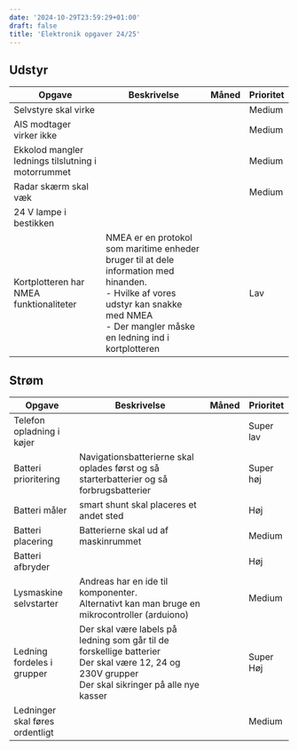 ```yaml
---
date: '2024-10-29T23:59:29+01:00'
draft: false
title: 'Elektronik opgaver 24/25'
---
```

## Udstyr

| Opgave                                             | Beskrivelse                                                                                                                                                                                  | Måned | Prioritet |
| -------------------------------------------------- | -------------------------------------------------------------------------------------------------------------------------------------------------------------------------------------------- | ----- | --------- |
| Selvstyre skal virke                               |                                                                                                                                                                                              |       | Medium    |
| AIS modtager virker ikke                           |                                                                                                                                                                                              |       | Medium    |
| Ekkolod mangler lednings tilslutning i motorrummet |                                                                                                                                                                                              |       | Medium    |
| Radar skærm skal væk                               |                                                                                                                                                                                              |       | Medium    |
| 24 V lampe i bestikken                             |                                                                                                                                                                                              |       |           |
| Kortplotteren har NMEA funktionaliteter            | NMEA er en protokol som maritime enheder bruger til at dele information med hinanden. <br>- Hvilke af vores udstyr kan snakke med NMEA<br>- Der mangler måske en ledning ind i kortplotteren |       | Lav       |

## Strøm

| Opgave                          | Beskrivelse                                                                                                                                           | Måned | Prioritet |
| ------------------------------- | ----------------------------------------------------------------------------------------------------------------------------------------------------- | ----- | --------- |
| Telefon opladning i køjer       |                                                                                                                                                       |       | Super lav |
| Batteri prioritering            | Navigationsbatterierne skal oplades først og så starterbatterier og så forbrugsbatterier                                                              |       | Super høj |
| Batteri måler                   | smart shunt skal placeres et andet sted                                                                                                               |       | Høj       |
| Batteri placering               | Batterierne skal ud af maskinrummet                                                                                                                   |       | Medium    |
| Batteri afbryder                |                                                                                                                                                       |       | Høj       |
| Lysmaskine selvstarter          | Andreas har en ide til komponenter.<br>Alternativt kan man bruge en mikrocontroller (arduiono)                                                        |       | Medium    |
| Ledning fordeles i grupper      | Der skal være labels på ledning som går til de forskellige batterier<br>Der skal være 12, 24 og 230V grupper<br>Der skal sikringer på alle nye kasser |       | Super Høj |
| Ledninger skal føres ordentligt |                                                                                                                                                       |       | Medium    |

